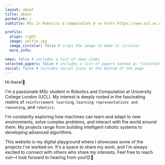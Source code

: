 ```yaml
---
layout: about
title: about
permalink: /
subtitle: MSc in Robotics & Computation @ <a href='https://www.ucl.ac.uk/'>University College London</a>

profile:
  align: right
  image: selfie.jpg
  image_circular: false # crops the image to make it circular
  more_info: 

news: false # includes a list of news items
selected_papers: false # includes a list of papers marked as "selected={true}"
social: false # includes social icons at the bottom of the page
---
```


Hi there!👋 

I'm a passionate MSc student in Robotics and Computation at University College London (UCL). My interest is deeply rooted in the fascinating realms of `reinforcement learning`, `learning representations and reasoning`, and `robotics`.

I'm constantly exploring how machines can learn and adapt to new environments, solve complex problems, and interact with the world around them. My projects range from building intelligent robotic systems to developing advanced algorithms.

This website is my digital playground where I showcase some of the projects I've worked on. It's a space to share my work, and I'm always excited to connect with others who share my interests. Feel free to reach out—I look forward to hearing from you!😊🤖